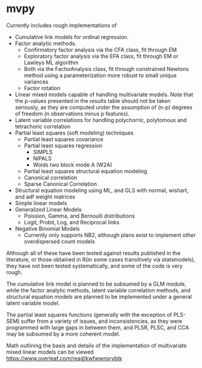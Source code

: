 # mvpy
Currently includes rough implementations of 
- Cumulative link models for ordinal regression.  
- Factor analytic methods. 
  - Confirmatory factor analysis via the CFA class, fit through EM
  - Exploratory factor analysis via the EFA class, fit through EM or Lawleys ML algorithm
  - Both via the FactorAnalysis class, fit through constrained Newtons method using a parameterization more robust to small unique variances
  - Factor rotation
- Linear mixed models capable of handling multivariate models.  Note that the p-values presented in the results table should    not be taken seriously, as they are computed under the assumption of (n-p) degrees of freedom (n observations minus p features).   
- Latent variable correlations for handling polychorric, polytomous and tetrachoric correlation
- Partial least squares (soft modeling) techniques
  - Partial least squares covariance
  - Partial least squares regression
    - SIMPLS
    - NIPALS
    - Wolds two block mode A (W2A)
  - Partial least squares structural equation modeling
  - Canonical correlation
  - Sparse Canonical Correlation 
- Structural equation modeling using ML, and GLS with normal, wishart, and adf weight matrices
- Simple linear models
- Generalized Linear Models 
  - Poission, Gamma, and Bernoulli distributions
  - Logit, Probit, Log, and Reciprocal links
- Negative Binomial Models
  - Currently only supports NB2, although plans exist to implement other overdispersed count models 

Although all of these have been tested against results published in the literature, or those obtained in R(in some cases transitively via statsmodels), they have not been tested systematically, and some of the code is very rough.

The cumulative link model is planned to be subsumed by a GLM module, while the factor analytic methods, latent variable correlation methods, and structural equation models are planned to be implemented under a general latent variable model. 

The partial least squares functions (generally with the exception of PLS-SEM) suffer from a variety of issues, and inconsistencies, as they were programmed with large gaps in between them, and PLSR, PLSC, and CCA may be subsumed by a more coherent model.

Math outlining the basis and details of the implementation of multivariate mixed linear models can be viewed https://www.overleaf.com/read/kwfwwnsrybtk

